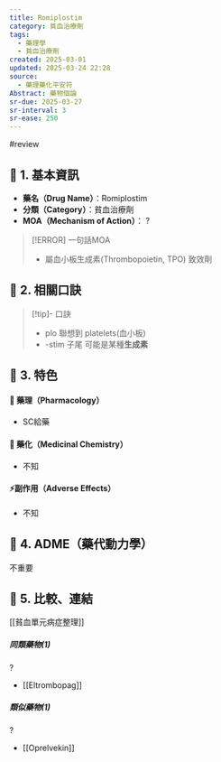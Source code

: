 ```yaml
---
title: Romiplostim
category: 貧血治療劑
tags:
  - 藥理學
  - 貧血治療劑
created: 2025-03-01
updated: 2025-03-24 22:28
source:
  - 藥理藥化平安符
Abstract: 藥物個論
sr-due: 2025-03-27
sr-interval: 3
sr-ease: 250
---
```

#review 
## 🔹 1. 基本資訊
- **藥名（Drug Name）**：Romiplostim
- **分類（Category）**：貧血治療劑
- **MOA（Mechanism of Action）**：
?
> [!ERROR] 一句話MOA
> - 屬血小板生成素(Thrombopoietin, TPO) 致效劑 <!--SR:!2025-03-28,4,270-->


## 🔹 2. 相關口訣
> [!tip]- 口訣
> - plo 聯想到 platelets(血小板)
> - -stim 子尾 可能是某種**生成素**

## 🔹 3. 特色
#### 🧪 藥理（Pharmacology）

- SC給藥


#### 🧬 藥化（Medicinal Chemistry）
- 不知



#### ⚡副作用（Adverse Effects）
- 不知


## 🔹 4. ADME（藥代動力學）
 不重要
## 🔹 5. 比較、連結

[[貧血單元病症整理]]

##### 同類藥物(1)
?
- [[Eltrombopag]] <!--SR:!2025-03-25,1,230-->

##### 類似藥物(1)
?
- [[Oprelvekin]] <!--SR:!2025-03-25,1,230-->